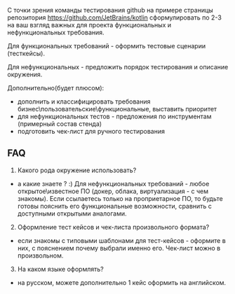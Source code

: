С точки зрения команды тестирования github на примере страницы репозитория https://github.com/JetBrains/kotlin
сформулировать по 2-3 на ваш взгляд важных для проекта функциональных и нефункциональных требования.

Для функциональных требований - оформить тестовые сценарии (тесткейсы).

Для нефункциональных - предложить порядок тестирования и описание окружения. 

Дополнительно(будет плюсом):
  * дополнить и классифицировать требования бизнес\пользовательские\функциональные, выставить приоритет
  * для нефункциональных тестов - предложения по инструментам (примерный состав стенда)
  * подготовить чек-лист для ручного тестирования
  
FAQ
---
1. Какого рода окружение использовать?
- а какие знаете ? :) Для нефункциональных требований - любое открытое\известное ПО (докер, облака, виртуализация - 
с чем знакомы). Если ссылаетесь только на проприетарное ПО, то будьте готовы пояснить его функциональные возможности, 
сравнить с доступными открытыми аналогами.

2. Оформление тест кейсов и чек-листа произвольного формата?
- если знакомы с типовыми шаблонами для тест-кейсов - оформите в них, с пояснением почему выбрали именно его. 
Чек-лист можно в произвольном.

3. На каком языке оформлять?
- на русском, можете дополнительно 1 кейс оформить на английском.
